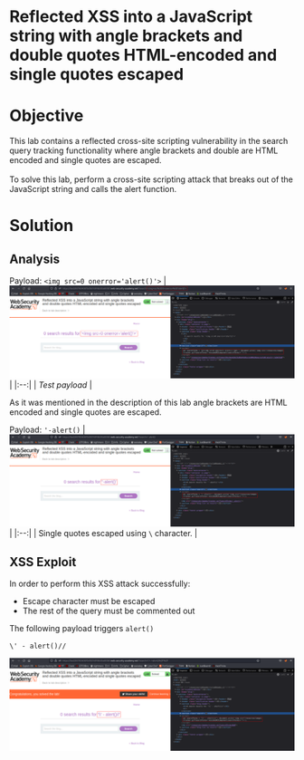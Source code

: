 # Reflected XSS into a JavaScript string with angle brackets and double quotes HTML-encoded and single quotes escaped
# Objective
This lab contains a reflected cross-site scripting vulnerability in the search query tracking functionality where angle brackets and double are HTML encoded and single quotes are escaped.\
\
To solve this lab, perform a cross-site scripting attack that breaks out of the JavaScript string and calls the alert function.

# Solution
## Analysis
Payload: `<img src=0 onerror='alert()'>`
|![](Images/image-75.png)|
|:--:| 
| *Test payload* |

As it was mentioned in the description of this lab angle brackets are HTML encoded and single quotes are escaped.

Payload: `'-alert()`
|![](Images/image-76.png)|
|:--:| 
| Single quotes escaped using `\` character. |

## XSS Exploit

In order to perform this XSS attack successfully:
- Escape character must be escaped
- The rest of the query must be commented out

The following payload triggers `alert()`
```
\' - alert()//
```
![](Images/image-77.png)

